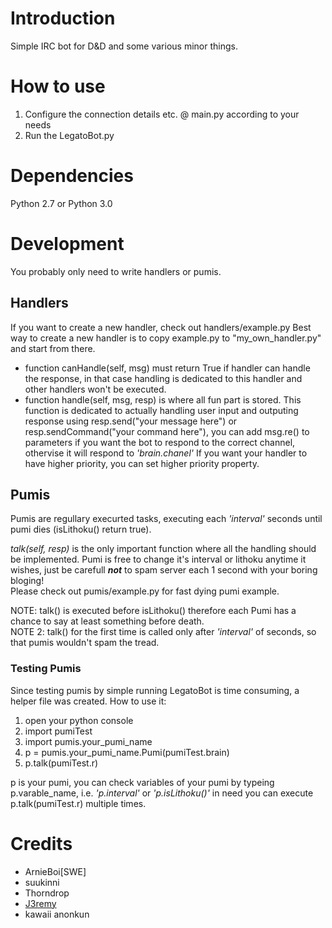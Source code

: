 # Introduction

Simple IRC bot for D&D and some various minor things.

# How to use

1. Configure the connection details etc. @ main.py according to your needs
2. Run the LegatoBot.py

# Dependencies

Python 2.7 or Python 3.0

# Development
You probably only need to write handlers or pumis.

## Handlers
If you want to create a new handler, check out handlers/example.py
Best way to create a new handler is to copy example.py to "my_own_handler.py" and start from there.
* function canHandle(self, msg) must return True if handler can handle the response, in that case handling is dedicated to this handler and other handlers won't be executed.
* function handle(self, msg, resp) is where all fun part is stored. This function is dedicated to actually handling user input and outputing response using resp.send("your message here") or resp.sendCommand("your command here"), you can add msg.re() to parameters if you want the bot to respond to the correct channel, othervise it will respond to *'brain.chanel'*
If you want your handler to have higher priority, you can set higher priority property.

## Pumis
Pumis are regullary execurted tasks, executing each *'interval'* seconds until pumi dies (isLithoku() return true).  

*talk(self, resp)* is the only important function where all the handling should be implemented. Pumi is free to change it's interval or lithoku anytime it wishes, just be carefull ***not*** to spam server each 1 second with your boring bloging!  
Please check out pumis/example.py for fast dying pumi example. 

NOTE: talk() is executed before isLithoku() therefore each Pumi has a chance to say at least something before death.  
NOTE 2: talk() for the first time is called only after *'interval'* of seconds, so that pumis wouldn't spam the tread.

### Testing Pumis
Since testing pumis by simple running LegatoBot is time consuming, a helper file was created. How to use it:
1. open your python console
1. import pumiTest
1. import pumis.your_pumi_name
1. p = pumis.your_pumi_name.Pumi(pumiTest.brain)
1. p.talk(pumiTest.r)

p is your pumi, you can check variables of your pumi by typeing p.varable_name, i.e. *'p.interval'* or *'p.isLithoku()'*
in need you can execute p.talk(pumiTest.r) multiple times.


# Credits

* ArnieBoi[SWE]
* suukinni
* Thorndrop
* [J3remy](http://wiki.shellium.org/index.php?title=Writing_an_IRC_bot_in_Python&action=edit)
* kawaii anonkun

